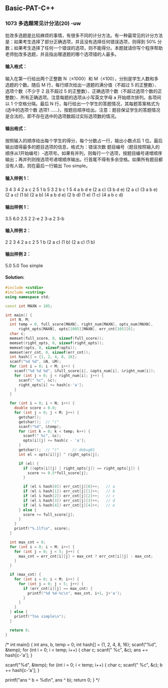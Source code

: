 ## Basic-PAT-C++

### 1073 多选题常见计分法(20) -uw

批改多选题是比较麻烦的事情，有很多不同的计分方法。有一种最常见的计分方法是：如果考生选择了部分正确选项，并且没有选择任何错误选项，则得到 50% 分数；如果考生选择了任何一个错误的选项，则不能得分。本题就请你写个程序帮助老师批改多选题，并且指出哪道题的哪个选项错的人最多。

#### 输入格式：
输入在第一行给出两个正整数 N（≤1000）和 M（≤100），分别是学生人数和多选题的个数。随后 M 行，每行顺次给出一道题的满分值（不超过 5 的正整数）、选项个数（不少于 2 且不超过 5 的正整数）、正确选项个数（不超过选项个数的正整数）、所有正确选项。注意每题的选项从小写英文字母 a 开始顺次排列。各项间以 1 个空格分隔。最后 N 行，每行给出一个学生的答题情况，其每题答案格式为 (选中的选项个数 选项1 ……)，按题目顺序给出。注意：题目保证学生的答题情况是合法的，即不存在选中的选项数超过实际选项数的情况。

#### 输出格式：
按照输入的顺序给出每个学生的得分，每个分数占一行，输出小数点后 1 位。最后输出错得最多的题目选项的信息，格式为：错误次数 题目编号（题目按照输入的顺序从1开始编号）-选项号。如果有并列，则每行一个选项，按题目编号递增顺序输出；再并列则按选项号递增顺序输出。行首尾不得有多余空格。如果所有题目都没有人错，则在最后一行输出 Too simple。

#### 输入样例 1：
3 4 
3 4 2 a c
2 5 1 b
5 3 2 b c
1 5 4 a b d e
(2 a c) (3 b d e) (2 a c) (3 a b e)
(2 a c) (1 b) (2 a b) (4 a b d e)
(2 b d) (1 e) (1 c) (4 a b c d)

#### 输出样例 1：
3.5
6.0
2.5
2 2-e
2 3-a
2 3-b

#### 输入样例 2：
2 2 
3 4 2 a c
2 5 1 b
(2 a c) (1 b)
(2 a c) (1 b)

#### 输出样例 2：
5.0
5.0
Too simple

#### Solution:


```cpp
#include <cstdio>
#include <cstring>
using namespace std;

const int MAXN = 105;

int main() {
  int N, M;
  int temp = 0, full_score[MAXN], right_num[MAXN], opts_num[MAXN],
      right_opts[MAXN], opts[1005][MAXN], err_cnt[105][6];
  char c;
  memset(full_score, 0, sizeof(full_score));
  memset(right_opts, 0, sizeof(right_opts));
  memset(opts, 0, sizeof(opts));
  memset(err_cnt, 0, sizeof(err_cnt));
  int hash[] = {1, 2, 4, 8, 16};
  scanf("%d %d", &N, &M);
  for (int i = 0; i < M; i++) {
    scanf("%d %d %d", &full_score[i], &opts_num[i], &right_num[i]);
    for (int j = 0; j < right_num[i]; j++) {
      scanf(" %c", &c);
      right_opts[i] += hash[c-'a'];
    }
  }

  for (int i = 0; i < N; i++) {
    double score = 0.0;
    for (int j = 0; j < M; j++) {
      getchar();
      getchar();  // "("
      scanf("%d", &temp);
      for (int k = 0; k < temp; k++) {
        scanf(" %c", &c);
        opts[i][j] += hash[c - 'a'];
      }
      getchar();  // ")"      // debug01
      int el = opts[i][j] ^ right_opts[j];

      if (el) {
        if ((opts[i][j] | right_opts[j]) == right_opts[j]) {
          score += 0.5*full_score[j];
        }

        if (el & hash[0]) err_cnt[j][0]++;   // a
        if (el & hash[1]) err_cnt[j][1]++;   // b
        if (el & hash[2]) err_cnt[j][2]++;   // c
        if (el & hash[3]) err_cnt[j][3]++;   // d
        if (el & hash[4]) err_cnt[j][4]++;   // e
      } else {
        score += full_score[j];
      }
    }
    printf("%.1lf\n", score);
  }

  int max_cnt = 0;
  for (int i = 0; i < M; i++) {
    for (int j = 0; j < 5; j++) {
      max_cnt = err_cnt[i][j] > max_cnt ? err_cnt[i][j] : max_cnt;
    }
  }

  if (max_cnt) {
    for (int i = 0; i < M; i++) {
      for (int j = 0; j < 5; j++) {
        if (err_cnt[i][j] == max_cnt) {
          printf("%d %d-%c\n", max_cnt, i+1, j+'a');
        }
      }
    }
  } else {
    printf("Too simple\n");
  }

  return 0;
}
```

/*
int main() {
  int ans, b, temp = 0;
  int hash[] = {1, 2, 4, 8, 16};
  scanf("%d", &temp);
  for (int i = 0; i < temp; i++) {
    char c;
    scanf(" %c", &c);
    ans += hash[c-'a'];
  }

  scanf("%d", &temp);
  for (int i = 0; i < temp; i++) {
    char c;
    scanf(" %c", &c);
    b += hash[c-'a'];
  }

  printf("ans ^ b = %d\n", ans ^ b);
  return 0;
}
*/
